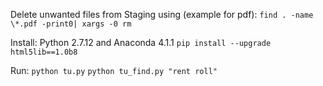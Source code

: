 Delete unwanted files from Staging using (example for pdf):
`find . -name \*.pdf -print0| xargs -0 rm`

Install: 
Python 2.7.12  and Anaconda 4.1.1
`pip install --upgrade html5lib==1.0b8`

Run: 
`python tu.py`
`python tu_find.py "rent roll"`

